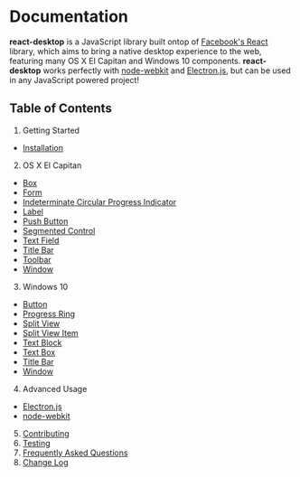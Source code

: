 # Documentation

**react-desktop** is a JavaScript library built ontop of [Facebook's React](https://facebook.github.io/react/) library, 
which aims to bring a native desktop experience to the web, featuring many OS X El Capitan and Windows 10 components. 
**react-desktop** works perfectly with [node-webkit](http://nwjs.io) and [Electron.js](http://electron.atom.io), but 
can be used in any JavaScript powered project!

## Table of Contents

1. Getting Started
  * [Installation](/docs/getting-started/installation.md)
2. OS X El Capitan
  * [Box](/docs/os-x/box.md) 
  * [Form](/docs/os-x/form.md)
  * [Indeterminate Circular Progress Indicator](/docs/os-x/indeterminate-circular-progress-indicator.md)
  * [Label](/docs/os-x/label.md)
  * [Push Button](/docs/os-x/push-button.md)
  * [Segmented Control](/docs/os-x/segmented-control.md)
  * [Text Field](/docs/os-x/text-field.md)
  * [Title Bar](/docs/os-x/title-bar.md)
  * [Toolbar](/docs/os-x/toolbar.md)
  * [Window](/docs/os-x/window.md)
3. Windows 10
  * [Button](/docs/windows/button.md)
  * [Progress Ring](/docs/windows/progress-ring.md)
  * [Split View](/docs/windows/split-view.md)
  * [Split View Item](/docs/windows/split-view-item.md)
  * [Text Block](/docs/windows/text-block.md)
  * [Text Box](/docs/windows/text-box.md)
  * [Title Bar](/docs/windows/title-bar.md)
  * [Window](/docs/windows/window.md)
4. Advanced Usage
 * [Electron.js](/docs/advanced-usage/electron-js.md)
 * [node-webkit](/docs/advanced-usage/node-webkit.md)
5. [Contributing](/CONTRIBUTING.md)
6. [Testing](/docs/testing.md)
7. [Frequently Asked Questions](/docs/faq.md)
8. [Change Log](/CHANGELOG.md)
